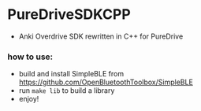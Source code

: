 # PureDriveSDKCPP
- Anki Overdrive SDK rewritten in C++ for PureDrive

### how to use:
- build and install SimpleBLE from https://github.com/OpenBluetoothToolbox/SimpleBLE
- run `make lib` to build a library
- enjoy!